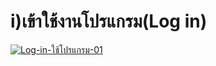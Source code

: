 # i)เข้าใช้งานโปรแกรม(Log in)

[![Log-in-ใช้โปรแกรม-01](/images/Log-in-ใช้โปรแกรม-01.jpg)](/images/Log-in-ใช้โปรแกรม-01.jpg)

